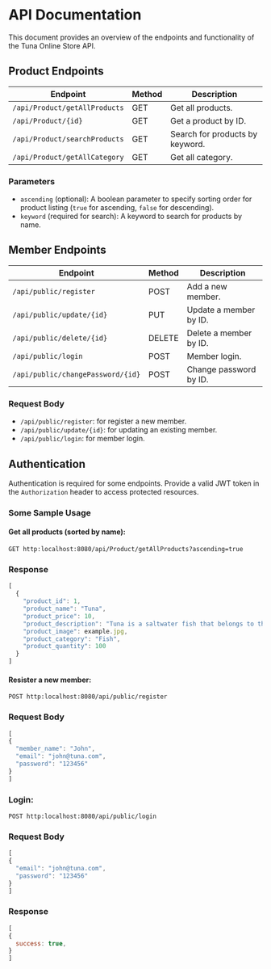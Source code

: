 # API Documentation

This document provides an overview of the endpoints and functionality of the Tuna Online Store API.

## Product Endpoints

| Endpoint                     | Method | Description                     |
| ---------------------------- | ------ |---------------------------------|
| `/api/Product/getAllProducts`| GET    | Get all products.               |
| `/api/Product/{id}`          | GET    | Get a product by ID.            |
| `/api/Product/searchProducts` | GET    | Search for products by keyword. |
| `/api/Product/getAllCategory` | GET    | Get all category.               |

 
### Parameters

- `ascending` (optional): A boolean parameter to specify sorting order for product listing (`true` for ascending, `false` for descending).
- `keyword` (required for search): A keyword to search for products by name.
## Member Endpoints

| Endpoint                      | Method | Description            |
| ------------------------------ | ------ |------------------------|
| `/api/public/register`         | POST   | Add a new member.      |
| `/api/public/update/{id}`      | PUT    | Update a member by ID. |
| `/api/public/delete/{id}`      | DELETE | Delete a member by ID. |
| `/api/public/login`            | POST   | Member login.          |
| `/api/public/changePassword/{id}`            | POST   | Change password by ID. |

### Request Body

- `/api/public/register`:  for register a new member.
- `/api/public/update/{id}`:  for updating an existing member.
- `/api/public/login`:  for member login.

## Authentication

Authentication is required for some endpoints. Provide a valid JWT token in the `Authorization` header to access protected resources.

### Some Sample Usage
#### Get all products (sorted by name):

```http
GET http:localhost:8080/api/Product/getAllProducts?ascending=true
```
### Response

```javascript
[
  {
    "product_id": 1,
    "product_name": "Tuna",
    "product_price": 10,
    "product_description": "Tuna is a saltwater fish that belongs to the tribe Thunnini, a subgrouping of the Scombridae family. The Thunnini comprise 15 species across five genera, the sizes of which vary greatly, ranging from the bullet tuna up to the Atlantic bluefin tuna.",
    "product_image": example.jpg,
    "product_category": "Fish",
    "product_quantity": 100
  }
]
```

#### Resister a new member:

```http
POST http:localhost:8080/api/public/register
```
### Request Body

```javascript
[
{
  "member_name": "John",
  "email": "john@tuna.com",
  "password": "123456"
}
]
```
### Login:

```http
POST http:localhost:8080/api/public/login
```
### Request Body

```javascript
[
{
  "email": "john@tuna.com",
  "password": "123456"
}
]
```
### Response

```javascript
[
{
  success: true,
}
]
```
